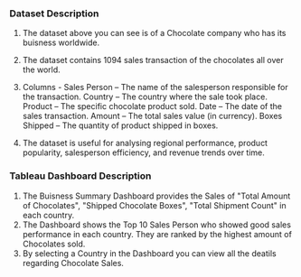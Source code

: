 ### Dataset Description

1) The dataset above you can see is of a Chocolate company who has its buisness worldwide.
2) The dataset contains 1094 sales transaction of the chocolates all over the world.
3) Columns -
          Sales Person – The name of the salesperson responsible for the transaction.
          Country – The country where the sale took place.
          Product – The specific chocolate product sold.
          Date – The date of the sales transaction.
          Amount – The total sales value (in currency).
          Boxes Shipped – The quantity of product shipped in boxes.
   
4) The dataset is useful for analysing regional performance, product popularity, salesperson efficiency, and revenue trends over time.

### Tableau Dashboard Description

1) The Buisness Summary Dashboard provides the Sales of "Total Amount of Chocolates", "Shipped Chocolate Boxes", "Total Shipment Count" in each country.
2) The Dashboard shows the Top 10 Sales Person who showed good sales performance in each country. They are ranked by the highest amount of Chocolates sold.
3) By selecting a Country in the Dashboard you can view all the deatils regarding Chocolate Sales.
